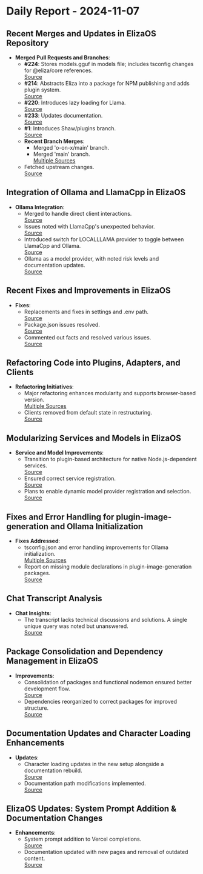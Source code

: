 # Daily Report - 2024-11-07

## Recent Merges and Updates in ElizaOS Repository
- **Merged Pull Requests and Branches**:
  - **#224**: Stores models.gguf in models file; includes tsconfig changes for @eliza/core references.  
    [Source](https://github.com/elizaOS/eliza/commit/d1683bdedc0880f635b2aaffe9a2108b4aa6321f)
  - **#214**: Abstracts Eliza into a package for NPM publishing and adds plugin system.  
    [Source](https://github.com/elizaOS/eliza/commit/60d89a51f2b9f0ffbe362b08076b274639051789)
  - **#220**: Introduces lazy loading for Llama.  
    [Source](https://github.com/elizaOS/eliza/commit/c06e5984e0685673118908a5b1fcab36e5e07d81)
  - **#233**: Updates documentation.  
    [Source](https://github.com/elizaOS/eliza/commit/86c4ab279603ab388b9d7a0437b98b5591c91061)
  - **#1**: Introduces Shaw/plugins branch.  
    [Source](https://github.com/elizaOS/eliza/commit/b06b302dec8dfc48041430efe193cabd7286daa5)
  - **Recent Branch Merges**:
    - Merged 'o-on-x/main' branch.  
    - Merged 'main' branch.  
      [Multiple Sources](https://github.com/elizaOS/eliza/commit/c96957e5a5d17e343b499dd4d46ce403856ac5bc)
  - Fetched upstream changes.  
    [Source](https://github.com/elizaOS/eliza/commit/04fabb0cf5ac8a020394bd0a3d7d20d031ddce5a)
  
## Integration of Ollama and LlamaCpp in ElizaOS
- **Ollama Integration**:
  - Merged to handle direct client interactions.  
    [Source](https://github.com/elizaOS/eliza/commit/576457258b5e762a2874f130ea31f56d29470816)
  - Issues noted with LlamaCpp's unexpected behavior.  
    [Source](https://github.com/elizaOS/eliza/commit/c1a1c1f017abe38aec77474c13c6d23d18f7296f)
  - Introduced switch for LOCALLLAMA provider to toggle between LlamaCpp and Ollama.  
    [Source](https://github.com/elizaOS/eliza/commit/90e29e3d73521d607511c9c1664d5e835d14aba3)
  - Ollama as a model provider, with noted risk levels and documentation updates.  
    [Source](https://github.com/elizaOS/eliza/pull/221)

## Recent Fixes and Improvements in ElizaOS
- **Fixes**:
  - Replacements and fixes in settings and .env path.  
    [Source](https://github.com/elizaOS/eliza/commit/d59135793e53af203debee4438159dde36591bb2)
  - Package.json issues resolved.  
    [Source](https://github.com/elizaOS/eliza/pull/218)
  - Commented out facts and resolved various issues.  
    [Source](https://github.com/elizaOS/eliza/commit/8ae01367e19c9c1369a3fcfd9ec3c4894bff4626)

## Refactoring Code into Plugins, Adapters, and Clients
- **Refactoring Initiatives**:
  - Major refactoring enhances modularity and supports browser-based version.  
    [Multiple Sources](https://github.com/elizaOS/eliza/commit/504890b08f1a6d798124ca24bd6d5336915ffd65)
  - Clients removed from default state in restructuring.  
    [Source](https://github.com/elizaOS/eliza/commit/5d653b500becb5a622a1dc73da57ab70cbe89c5e)

## Modularizing Services and Models in ElizaOS
- **Service and Model Improvements**:
  - Transition to plugin-based architecture for native Node.js-dependent services.  
    [Source](https://github.com/elizaOS/eliza/issues/222)
  - Ensured correct service registration.  
    [Source](https://github.com/elizaOS/eliza/commit/4d872c9164ff4c4ea8a69ff3fe7f030a5f9079db)
  - Plans to enable dynamic model provider registration and selection.  
    [Source](https://github.com/elizaOS/eliza/issues/235)

## Fixes and Error Handling for plugin-image-generation and Ollama Initialization
- **Fixes Addressed**:
  - tsconfig.json and error handling improvements for Ollama initialization.  
    [Multiple Sources](https://github.com/elizaOS/eliza/commit/d4268b389cb31a990048cdc8966e7bbe00b68d03)
  - Report on missing module declarations in plugin-image-generation packages.  
    [Source](https://github.com/elizaOS/eliza/issues/227)

## Chat Transcript Analysis
- **Chat Insights**:
  - The transcript lacks technical discussions and solutions. A single unique query was noted but unanswered.  
    [Source](https://discord.com/channels/1253563208833433701/1326603270893867064)

## Package Consolidation and Dependency Management in ElizaOS
- **Improvements**:
  - Consolidation of packages and functional nodemon ensured better development flow.  
    [Source](https://github.com/elizaOS/eliza/commit/7a187369ece423f9b490ffb1d1db18cb83a51bf4)
  - Dependencies reorganized to correct packages for improved structure.  
    [Source](https://github.com/elizaOS/eliza/commit/aaed9a1e41a6bb6cea882b6cebb5e626b1973912)

## Documentation Updates and Character Loading Enhancements
- **Updates**:
  - Character loading updates in the new setup alongside a documentation rebuild.  
    [Source](https://github.com/elizaOS/eliza/commit/ad34b7862cbdb5e23161ee0e16ec223548b83e23)
  - Documentation path modifications implemented.  
    [Source](https://github.com/elizaOS/eliza/commit/34ec47ef05ba0dc7158bcb269511429ff8c255b8)

## ElizaOS Updates: System Prompt Addition & Documentation Changes
- **Enhancements**:
  - System prompt addition to Vercel completions.  
    [Source](https://github.com/elizaOS/eliza/commit/6a0cb8633667ef3aebb5bbf4bcbd7f3bbde95785)
  - Documentation updated with new pages and removal of outdated content.  
    [Source](https://github.com/elizaOS/eliza/pull/231)
